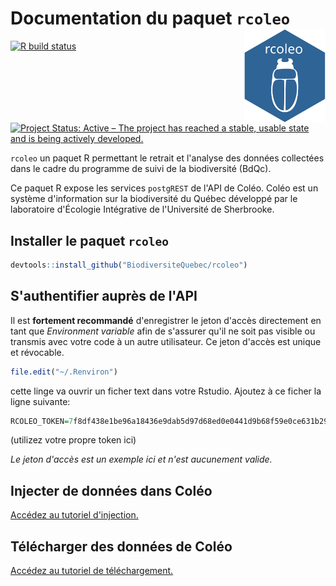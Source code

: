 # Documentation du paquet `rcoleo` <img src="man/figures/logo.svg" width="130" height="150" align="right"/>

<!-- badges: start -->
[![R build status](https://github.com/ReseauBiodiversiteQuebec/rcoleo/workflows/R-CMD-check/badge.svg)](https://github.com/ReseauBiodiversiteQuebec/rcoleo/actions)
<!-- badges: end -->

[![Project Status: Active – The project has reached a stable, usable state and is being actively developed.](http://www.repostatus.org/badges/latest/active.svg)](http://www.repostatus.org/#active)

`rcoleo` un paquet R permettant le retrait et l'analyse des données collectées dans le cadre du programme de suivi de la biodiversité (BdQc).

Ce paquet R expose les services `postgREST` de l'API de Coléo. Coléo est un système d'information sur la biodiversité du Québec développé par le laboratoire d'Écologie Intégrative de l'Université de Sherbrooke.


## Installer le paquet `rcoleo`

```r
devtools::install_github("BiodiversiteQuebec/rcoleo")
```

## S'authentifier auprès de l'API

Il est **fortement recommandé** d'enregistrer le jeton d'accès directement en tant que _Environment variable_ afin de s'assurer qu'il ne soit pas visible ou transmis avec votre code à un autre utilisateur. Ce jeton d'accès est unique et révocable. 

```r
file.edit("~/.Renviron")
```

cette linge va ouvrir un ficher text dans votre Rstudio. Ajoutez à ce ficher la ligne suivante:


```r
RCOLEO_TOKEN=7f8df438e1be96a18436e9dab5d97d68ed0e0441d9b68f59e0ce631b2919f3aa
```

(utilizez votre propre token ici)

*Le jeton d'accès est un exemple ici et n'est aucunement valide.*


## Injecter de données dans Coléo

[Accédez au tutoriel d'injection.](docs/injection-donnees.md)


## Télécharger des données de Coléo

[Accédez au tutoriel de téléchargement.](docs/telecharge-donnees.md)
